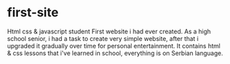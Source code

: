 # first-site
Html css &amp; javascript student
First website i had ever created. As a high school senior, i had a task to create very simple website, after that i upgraded it gradually
over time for personal entertainment. It contains html & css lessons that i've learned in school, everything is on Serbian language.
